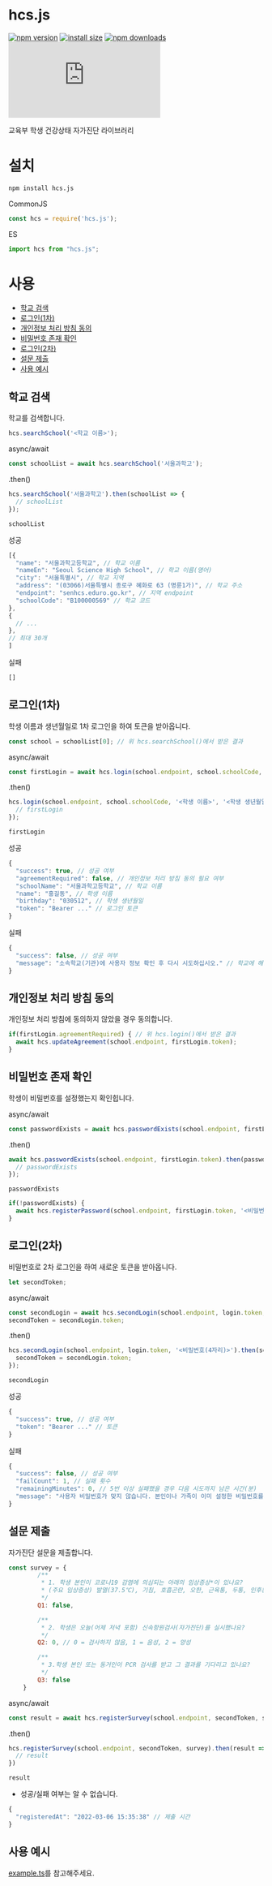 # hcs.js

[![npm version](https://img.shields.io/npm/v/hcs.js.svg?style=round-square)](https://www.npmjs.org/package/hcs.js)
[![install size](https://packagephobia.com/badge?p=hcs.js)](https://packagephobia.com/result?p=hcs.js)
[![npm downloads](https://img.shields.io/npm/dm/hcs.js.svg?style=round-square)](http://npm-stat.com/charts.html?package=hcs.js)
[![image](https://img.shields.io/github/license/kimcore/hcs.js)](https://github.com/kimcore/hcs.js/blob/master/LICENSE)

교육부 학생 건강상태 자가진단 라이브러리

# 설치

```bash
npm install hcs.js
```

CommonJS
```js
const hcs = require('hcs.js');
```

ES
```js
import hcs from "hcs.js";
```

# 사용
  - [학교 검색](#학교-검색)
  - [로그인(1차)](#로그인1차)
  - [개인정보 처리 방침 동의](#개인정보-처리-방침-동의)
  - [비밀번호 존재 확인](#비밀번호-존재-확인)
  - [로그인(2차)](#로그인2차)
  - [설문 제출](#설문-제출)
  - [사용 예시](#사용-예시)

## 학교 검색
학교를 검색합니다.

```js
hcs.searchSchool('<학교 이름>');
```

async/await
```js
const schoolList = await hcs.searchSchool('서울과학고');
```
.then()
```js
hcs.searchSchool('서울과학고').then(schoolList => {
  // schoolList
});
```

`schoolList`

성공
```js
[{
  "name": "서울과학고등학교", // 학교 이름
  "nameEn": "Seoul Science High School", // 학교 이름(영어)
  "city": "서울특별시", // 학교 지역
  "address": "(03066)서울특별시 종로구 혜화로 63 (명륜1가)", // 학교 주소
  "endpoint": "senhcs.eduro.go.kr", // 지역 endpoint
  "schoolCode": "B100000569" // 학교 코드
},
{
  // ...
},
// 최대 30개
]
```

실패
```js
[]
```

## 로그인(1차)
학생 이름과 생년월일로 1차 로그인을 하여 토큰을 받아옵니다.

```js
const school = schoolList[0]; // 위 hcs.searchSchool()에서 받은 결과
```

async/await
```js
const firstLogin = await hcs.login(school.endpoint, school.schoolCode, '<학생 이름>', '<학생 생년월일(6자리)>');
```
.then()
```js
hcs.login(school.endpoint, school.schoolCode, '<학생 이름>', '<학생 생년월일(6자리)>').then(firstLogin => {
  // firstLogin
});
```

`firstLogin`

성공
```js
{
  "success": true, // 성공 여부
  "agreementRequired": false, // 개인정보 처리 방침 동의 필요 여부
  "schoolName": "서울과학고등학교", // 학교 이름
  "name": "홍길동", // 학생 이름
  "birthday": "030512", // 학생 생년월일
  "token": "Bearer ..." // 로그인 토큰
}
```

실패
```js
{
  "success": false, // 성공 여부
  "message": "소속학교(기관)에 사용자 정보 확인 후 다시 시도하십시오." // 학교에 해당 학생이 등록되어 있지 않거나 학생 정보가 잘못됨
}
```

## 개인정보 처리 방침 동의
개인정보 처리 방침에 동의하지 않았을 경우 동의합니다.

```js
if(firstLogin.agreementRequired) { // 위 hcs.login()에서 받은 결과
  await hcs.updateAgreement(school.endpoint, firstLogin.token);
}
```

## 비밀번호 존재 확인
학생이 비밀번호를 설정했는지 확인힙니다.

async/await
```js
const passwordExists = await hcs.passwordExists(school.endpoint, firstLogin.token);
```
.then()
```js
await hcs.passwordExists(school.endpoint, firstLogin.token).then(passwordExists => {
  // passwordExists
});
```

`passwordExists`

```js
if(!passwordExists) {
  await hcs.registerPassword(school.endpoint, firstLogin.token, '<비밀번호(4자리)>'); // 비밀번호를 설정합니다.
}
```

## 로그인(2차)
비밀번호로 2차 로그인을 하여 새로운 토큰을 받아옵니다.

```js
let secondToken;
```

async/await
```js
const secondLogin = await hcs.secondLogin(school.endpoint, login.token, '<비밀번호(4자리)>');
secondToken = secondLogin.token;
```
.then()
```js
hcs.secondLogin(school.endpoint, login.token, '<비밀번호(4자리)>').then(secondLogin => {
  secondToken = secondLogin.token;
});
```

`secondLogin`

성공
```js
{
  "success": true, // 성공 여부
  "token": "Bearer ..." // 토큰
}
```

실패
```js
{
  "success": false, // 성공 여부
  "failCount": 1, // 실패 횟수
  "remainingMinutes": 0, // 5번 이상 실패했을 경우 다음 시도까지 남은 시간(분)
  "message": "사용자 비밀번호가 맞지 않습니다. 본인이나 가족이 이미 설정한 비밀번호를 입력하여 주시기 바랍니다." // 비밀번호가 올바르지 않음
}
```

## 설문 제출
자가진단 설문을 제출합니다.

```js
const survey = {
        /**
         * 1. 학생 본인이 코로나19 감염에 의심되는 아래의 임상증상*이 있나요?
         * (주요 임상증상) 발열(37.5℃), 기침, 호흡곤란, 오한, 근육통, 두통, 인후통, 후각·미각소실
         */
        Q1: false,

        /**
         * 2. 학생은 오늘(어제 저녁 포함) 신속항원검사(자가진단)를 실시했나요?
         */
        Q2: 0, // 0 = 검사하지 않음, 1 = 음성, 2 = 양성

        /**
         * 3.학생 본인 또는 동거인이 PCR 검사를 받고 그 결과를 기다리고 있나요?
         */
        Q3: false
    }
```

async/await
```js
const result = await hcs.registerSurvey(school.endpoint, secondToken, survey);
```
.then()
```js
hcs.registerSurvey(school.endpoint, secondToken, survey).then(result => {
  // result
})
```

`result`

- 성공/실패 여부는 알 수 없습니다.
```js
{
  "registeredAt": "2022-03-06 15:35:38" // 제출 시간
}
```

## 사용 예시
[example.ts](https://github.com/kimcore/hcs.js/blob/main/example.ts)를 참고해주세요.
